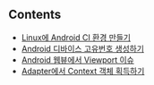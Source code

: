 ## Contents

- [Linux에 Android CI 환경 만들기](https://github.com/stunstunstun/awesome-wiki/blob/master/Android/android-ci-environments.md)
- [Android 디바이스 고유번호 생성하기](https://github.com/stunstunstun/awesome-wiki/blob/master/Android/android-get-device-identifier.md)
- [Android 웹뷰에서 Viewport 이슈](https://github.com/stunstunstun/awesome-wiki/blob/master/Android/android-webview-and-viewport.md)
- [Adapter에서 Context 객체 획득하기](https://github.com/stunstunstun/awesome-wiki/blob/master/Android/android-get-context-in-adapters.md)
